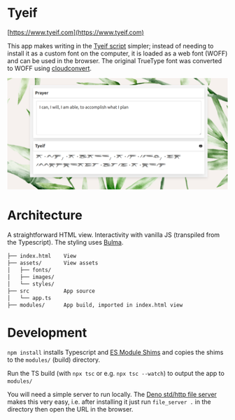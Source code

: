 # Tyeif

[https://www.tyeif.com](https://www.tyeif.com)

This app makes writing in the [Tyeif script](https://www.himalayanacademy.com/readlearn/fonts/) simpler; instead of needing to install it as a custom font on the computer, it is loaded as a web font (WOFF) and can be used in the browser. The original TrueType font was converted to WOFF using [cloudconvert](https://cloudconvert.com/).

![](./tyeif.png)

# Architecture

A straightforward HTML view. Interactivity with vanilla JS (transpiled from the Typescript). The styling uses [Bulma](https://bulma.io/).

```
├── index.html    View
├── assets/       View assets
│   ├── fonts/
│   ├── images/
│   └── styles/
├── src           App source
│   └── app.ts
├── modules/      App build, imported in index.html view
```

# Development

`npm install` installs Typescript and [ES Module Shims](https://github.com/guybedford/es-module-shims) and copies the shims to the `modules/` (build) directory.

Run the TS build (with `npx tsc` or e.g. `npx tsc --watch`) to output the app to `modules/`

You will need a simple server to run locally. The [Deno std/http file server](https://deno.land/manual/examples/file_server#using-the-stdhttp-file-server) makes this very easy, i.e. after installing it just run `file_server .` in the directory then open the URL in the browser.
